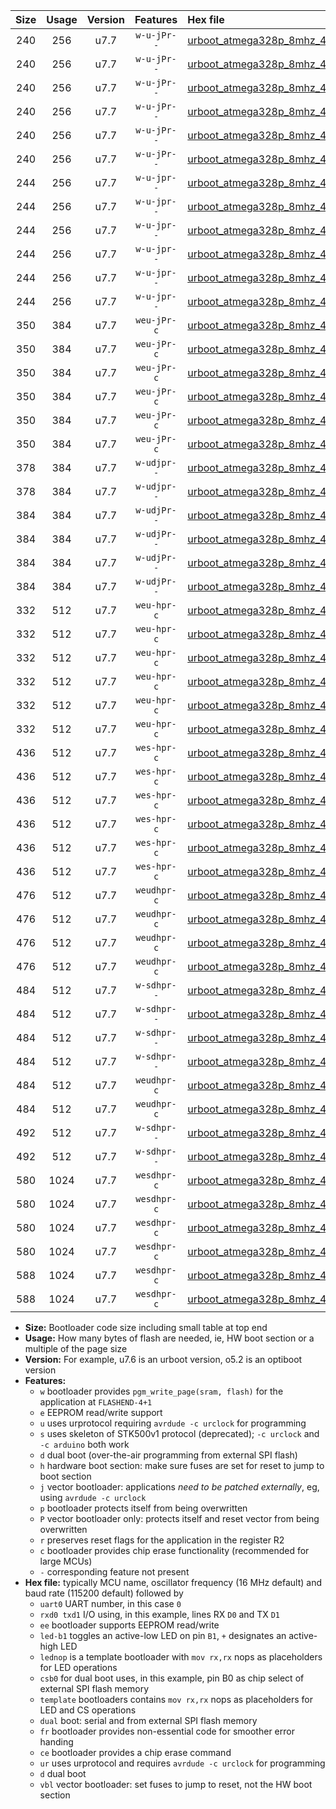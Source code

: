 |Size|Usage|Version|Features|Hex file|
|:-:|:-:|:-:|:-:|:--|
|240|256|u7.7|`w-u-jPr--`|[urboot_atmega328p_8mhz_4800bps_uart0_rxd0_txd1_led+b1_ur_vbl.hex](https://raw.githubusercontent.com/stefanrueger/urboot.hex/main/mcus/atmega328p/fcpu_8mhz/4800_bps/urboot_atmega328p_8mhz_4800bps_uart0_rxd0_txd1_led+b1_ur_vbl.hex)|
|240|256|u7.7|`w-u-jPr--`|[urboot_atmega328p_8mhz_4800bps_uart0_rxd0_txd1_led+b5_ur_vbl.hex](https://raw.githubusercontent.com/stefanrueger/urboot.hex/main/mcus/atmega328p/fcpu_8mhz/4800_bps/urboot_atmega328p_8mhz_4800bps_uart0_rxd0_txd1_led+b5_ur_vbl.hex)|
|240|256|u7.7|`w-u-jPr--`|[urboot_atmega328p_8mhz_4800bps_uart0_rxd0_txd1_led+d5_ur_vbl.hex](https://raw.githubusercontent.com/stefanrueger/urboot.hex/main/mcus/atmega328p/fcpu_8mhz/4800_bps/urboot_atmega328p_8mhz_4800bps_uart0_rxd0_txd1_led+d5_ur_vbl.hex)|
|240|256|u7.7|`w-u-jPr--`|[urboot_atmega328p_8mhz_4800bps_uart0_rxd0_txd1_led-b1_ur_vbl.hex](https://raw.githubusercontent.com/stefanrueger/urboot.hex/main/mcus/atmega328p/fcpu_8mhz/4800_bps/urboot_atmega328p_8mhz_4800bps_uart0_rxd0_txd1_led-b1_ur_vbl.hex)|
|240|256|u7.7|`w-u-jPr--`|[urboot_atmega328p_8mhz_4800bps_uart0_rxd0_txd1_led-d5_ur_vbl.hex](https://raw.githubusercontent.com/stefanrueger/urboot.hex/main/mcus/atmega328p/fcpu_8mhz/4800_bps/urboot_atmega328p_8mhz_4800bps_uart0_rxd0_txd1_led-d5_ur_vbl.hex)|
|240|256|u7.7|`w-u-jPr--`|[urboot_atmega328p_8mhz_4800bps_uart0_rxd0_txd1_lednop_ur_vbl.hex](https://raw.githubusercontent.com/stefanrueger/urboot.hex/main/mcus/atmega328p/fcpu_8mhz/4800_bps/urboot_atmega328p_8mhz_4800bps_uart0_rxd0_txd1_lednop_ur_vbl.hex)|
|244|256|u7.7|`w-u-jpr--`|[urboot_atmega328p_8mhz_4800bps_uart0_rxd0_txd1_led+b1_fr_ur_vbl.hex](https://raw.githubusercontent.com/stefanrueger/urboot.hex/main/mcus/atmega328p/fcpu_8mhz/4800_bps/urboot_atmega328p_8mhz_4800bps_uart0_rxd0_txd1_led+b1_fr_ur_vbl.hex)|
|244|256|u7.7|`w-u-jpr--`|[urboot_atmega328p_8mhz_4800bps_uart0_rxd0_txd1_led+b5_fr_ur_vbl.hex](https://raw.githubusercontent.com/stefanrueger/urboot.hex/main/mcus/atmega328p/fcpu_8mhz/4800_bps/urboot_atmega328p_8mhz_4800bps_uart0_rxd0_txd1_led+b5_fr_ur_vbl.hex)|
|244|256|u7.7|`w-u-jpr--`|[urboot_atmega328p_8mhz_4800bps_uart0_rxd0_txd1_led+d5_fr_ur_vbl.hex](https://raw.githubusercontent.com/stefanrueger/urboot.hex/main/mcus/atmega328p/fcpu_8mhz/4800_bps/urboot_atmega328p_8mhz_4800bps_uart0_rxd0_txd1_led+d5_fr_ur_vbl.hex)|
|244|256|u7.7|`w-u-jpr--`|[urboot_atmega328p_8mhz_4800bps_uart0_rxd0_txd1_led-b1_fr_ur_vbl.hex](https://raw.githubusercontent.com/stefanrueger/urboot.hex/main/mcus/atmega328p/fcpu_8mhz/4800_bps/urboot_atmega328p_8mhz_4800bps_uart0_rxd0_txd1_led-b1_fr_ur_vbl.hex)|
|244|256|u7.7|`w-u-jpr--`|[urboot_atmega328p_8mhz_4800bps_uart0_rxd0_txd1_led-d5_fr_ur_vbl.hex](https://raw.githubusercontent.com/stefanrueger/urboot.hex/main/mcus/atmega328p/fcpu_8mhz/4800_bps/urboot_atmega328p_8mhz_4800bps_uart0_rxd0_txd1_led-d5_fr_ur_vbl.hex)|
|244|256|u7.7|`w-u-jpr--`|[urboot_atmega328p_8mhz_4800bps_uart0_rxd0_txd1_lednop_fr_ur_vbl.hex](https://raw.githubusercontent.com/stefanrueger/urboot.hex/main/mcus/atmega328p/fcpu_8mhz/4800_bps/urboot_atmega328p_8mhz_4800bps_uart0_rxd0_txd1_lednop_fr_ur_vbl.hex)|
|350|384|u7.7|`weu-jPr-c`|[urboot_atmega328p_8mhz_4800bps_uart0_rxd0_txd1_ee_led+b1_fr_ce_ur_vbl.hex](https://raw.githubusercontent.com/stefanrueger/urboot.hex/main/mcus/atmega328p/fcpu_8mhz/4800_bps/urboot_atmega328p_8mhz_4800bps_uart0_rxd0_txd1_ee_led+b1_fr_ce_ur_vbl.hex)|
|350|384|u7.7|`weu-jPr-c`|[urboot_atmega328p_8mhz_4800bps_uart0_rxd0_txd1_ee_led+b5_fr_ce_ur_vbl.hex](https://raw.githubusercontent.com/stefanrueger/urboot.hex/main/mcus/atmega328p/fcpu_8mhz/4800_bps/urboot_atmega328p_8mhz_4800bps_uart0_rxd0_txd1_ee_led+b5_fr_ce_ur_vbl.hex)|
|350|384|u7.7|`weu-jPr-c`|[urboot_atmega328p_8mhz_4800bps_uart0_rxd0_txd1_ee_led+d5_fr_ce_ur_vbl.hex](https://raw.githubusercontent.com/stefanrueger/urboot.hex/main/mcus/atmega328p/fcpu_8mhz/4800_bps/urboot_atmega328p_8mhz_4800bps_uart0_rxd0_txd1_ee_led+d5_fr_ce_ur_vbl.hex)|
|350|384|u7.7|`weu-jPr-c`|[urboot_atmega328p_8mhz_4800bps_uart0_rxd0_txd1_ee_led-b1_fr_ce_ur_vbl.hex](https://raw.githubusercontent.com/stefanrueger/urboot.hex/main/mcus/atmega328p/fcpu_8mhz/4800_bps/urboot_atmega328p_8mhz_4800bps_uart0_rxd0_txd1_ee_led-b1_fr_ce_ur_vbl.hex)|
|350|384|u7.7|`weu-jPr-c`|[urboot_atmega328p_8mhz_4800bps_uart0_rxd0_txd1_ee_led-d5_fr_ce_ur_vbl.hex](https://raw.githubusercontent.com/stefanrueger/urboot.hex/main/mcus/atmega328p/fcpu_8mhz/4800_bps/urboot_atmega328p_8mhz_4800bps_uart0_rxd0_txd1_ee_led-d5_fr_ce_ur_vbl.hex)|
|350|384|u7.7|`weu-jPr-c`|[urboot_atmega328p_8mhz_4800bps_uart0_rxd0_txd1_ee_lednop_fr_ce_ur_vbl.hex](https://raw.githubusercontent.com/stefanrueger/urboot.hex/main/mcus/atmega328p/fcpu_8mhz/4800_bps/urboot_atmega328p_8mhz_4800bps_uart0_rxd0_txd1_ee_lednop_fr_ce_ur_vbl.hex)|
|378|384|u7.7|`w-udjpr--`|[urboot_atmega328p_8mhz_4800bps_uart0_rxd0_txd1_led+b1_csd5_dual_ur_vbl.hex](https://raw.githubusercontent.com/stefanrueger/urboot.hex/main/mcus/atmega328p/fcpu_8mhz/4800_bps/urboot_atmega328p_8mhz_4800bps_uart0_rxd0_txd1_led+b1_csd5_dual_ur_vbl.hex)|
|378|384|u7.7|`w-udjpr--`|[urboot_atmega328p_8mhz_4800bps_uart0_rxd0_txd1_template_dual_ur_vbl.hex](https://raw.githubusercontent.com/stefanrueger/urboot.hex/main/mcus/atmega328p/fcpu_8mhz/4800_bps/urboot_atmega328p_8mhz_4800bps_uart0_rxd0_txd1_template_dual_ur_vbl.hex)|
|384|384|u7.7|`w-udjPr--`|[urboot_atmega328p_8mhz_4800bps_uart0_rxd0_txd1_led+b1_csb0_dual_ur_vbl.hex](https://raw.githubusercontent.com/stefanrueger/urboot.hex/main/mcus/atmega328p/fcpu_8mhz/4800_bps/urboot_atmega328p_8mhz_4800bps_uart0_rxd0_txd1_led+b1_csb0_dual_ur_vbl.hex)|
|384|384|u7.7|`w-udjPr--`|[urboot_atmega328p_8mhz_4800bps_uart0_rxd0_txd1_led+d5_csb0_dual_ur_vbl.hex](https://raw.githubusercontent.com/stefanrueger/urboot.hex/main/mcus/atmega328p/fcpu_8mhz/4800_bps/urboot_atmega328p_8mhz_4800bps_uart0_rxd0_txd1_led+d5_csb0_dual_ur_vbl.hex)|
|384|384|u7.7|`w-udjPr--`|[urboot_atmega328p_8mhz_4800bps_uart0_rxd0_txd1_led-b1_csb0_dual_ur_vbl.hex](https://raw.githubusercontent.com/stefanrueger/urboot.hex/main/mcus/atmega328p/fcpu_8mhz/4800_bps/urboot_atmega328p_8mhz_4800bps_uart0_rxd0_txd1_led-b1_csb0_dual_ur_vbl.hex)|
|384|384|u7.7|`w-udjPr--`|[urboot_atmega328p_8mhz_4800bps_uart0_rxd0_txd1_led-d5_csb0_dual_ur_vbl.hex](https://raw.githubusercontent.com/stefanrueger/urboot.hex/main/mcus/atmega328p/fcpu_8mhz/4800_bps/urboot_atmega328p_8mhz_4800bps_uart0_rxd0_txd1_led-d5_csb0_dual_ur_vbl.hex)|
|332|512|u7.7|`weu-hpr-c`|[urboot_atmega328p_8mhz_4800bps_uart0_rxd0_txd1_ee_led+b1_fr_ce_ur.hex](https://raw.githubusercontent.com/stefanrueger/urboot.hex/main/mcus/atmega328p/fcpu_8mhz/4800_bps/urboot_atmega328p_8mhz_4800bps_uart0_rxd0_txd1_ee_led+b1_fr_ce_ur.hex)|
|332|512|u7.7|`weu-hpr-c`|[urboot_atmega328p_8mhz_4800bps_uart0_rxd0_txd1_ee_led+b5_fr_ce_ur.hex](https://raw.githubusercontent.com/stefanrueger/urboot.hex/main/mcus/atmega328p/fcpu_8mhz/4800_bps/urboot_atmega328p_8mhz_4800bps_uart0_rxd0_txd1_ee_led+b5_fr_ce_ur.hex)|
|332|512|u7.7|`weu-hpr-c`|[urboot_atmega328p_8mhz_4800bps_uart0_rxd0_txd1_ee_led+d5_fr_ce_ur.hex](https://raw.githubusercontent.com/stefanrueger/urboot.hex/main/mcus/atmega328p/fcpu_8mhz/4800_bps/urboot_atmega328p_8mhz_4800bps_uart0_rxd0_txd1_ee_led+d5_fr_ce_ur.hex)|
|332|512|u7.7|`weu-hpr-c`|[urboot_atmega328p_8mhz_4800bps_uart0_rxd0_txd1_ee_led-b1_fr_ce_ur.hex](https://raw.githubusercontent.com/stefanrueger/urboot.hex/main/mcus/atmega328p/fcpu_8mhz/4800_bps/urboot_atmega328p_8mhz_4800bps_uart0_rxd0_txd1_ee_led-b1_fr_ce_ur.hex)|
|332|512|u7.7|`weu-hpr-c`|[urboot_atmega328p_8mhz_4800bps_uart0_rxd0_txd1_ee_led-d5_fr_ce_ur.hex](https://raw.githubusercontent.com/stefanrueger/urboot.hex/main/mcus/atmega328p/fcpu_8mhz/4800_bps/urboot_atmega328p_8mhz_4800bps_uart0_rxd0_txd1_ee_led-d5_fr_ce_ur.hex)|
|332|512|u7.7|`weu-hpr-c`|[urboot_atmega328p_8mhz_4800bps_uart0_rxd0_txd1_ee_lednop_fr_ce_ur.hex](https://raw.githubusercontent.com/stefanrueger/urboot.hex/main/mcus/atmega328p/fcpu_8mhz/4800_bps/urboot_atmega328p_8mhz_4800bps_uart0_rxd0_txd1_ee_lednop_fr_ce_ur.hex)|
|436|512|u7.7|`wes-hpr-c`|[urboot_atmega328p_8mhz_4800bps_uart0_rxd0_txd1_ee_led+b1_fr_ce.hex](https://raw.githubusercontent.com/stefanrueger/urboot.hex/main/mcus/atmega328p/fcpu_8mhz/4800_bps/urboot_atmega328p_8mhz_4800bps_uart0_rxd0_txd1_ee_led+b1_fr_ce.hex)|
|436|512|u7.7|`wes-hpr-c`|[urboot_atmega328p_8mhz_4800bps_uart0_rxd0_txd1_ee_led+b5_fr_ce.hex](https://raw.githubusercontent.com/stefanrueger/urboot.hex/main/mcus/atmega328p/fcpu_8mhz/4800_bps/urboot_atmega328p_8mhz_4800bps_uart0_rxd0_txd1_ee_led+b5_fr_ce.hex)|
|436|512|u7.7|`wes-hpr-c`|[urboot_atmega328p_8mhz_4800bps_uart0_rxd0_txd1_ee_led+d5_fr_ce.hex](https://raw.githubusercontent.com/stefanrueger/urboot.hex/main/mcus/atmega328p/fcpu_8mhz/4800_bps/urboot_atmega328p_8mhz_4800bps_uart0_rxd0_txd1_ee_led+d5_fr_ce.hex)|
|436|512|u7.7|`wes-hpr-c`|[urboot_atmega328p_8mhz_4800bps_uart0_rxd0_txd1_ee_led-b1_fr_ce.hex](https://raw.githubusercontent.com/stefanrueger/urboot.hex/main/mcus/atmega328p/fcpu_8mhz/4800_bps/urboot_atmega328p_8mhz_4800bps_uart0_rxd0_txd1_ee_led-b1_fr_ce.hex)|
|436|512|u7.7|`wes-hpr-c`|[urboot_atmega328p_8mhz_4800bps_uart0_rxd0_txd1_ee_led-d5_fr_ce.hex](https://raw.githubusercontent.com/stefanrueger/urboot.hex/main/mcus/atmega328p/fcpu_8mhz/4800_bps/urboot_atmega328p_8mhz_4800bps_uart0_rxd0_txd1_ee_led-d5_fr_ce.hex)|
|436|512|u7.7|`wes-hpr-c`|[urboot_atmega328p_8mhz_4800bps_uart0_rxd0_txd1_ee_lednop_fr_ce.hex](https://raw.githubusercontent.com/stefanrueger/urboot.hex/main/mcus/atmega328p/fcpu_8mhz/4800_bps/urboot_atmega328p_8mhz_4800bps_uart0_rxd0_txd1_ee_lednop_fr_ce.hex)|
|476|512|u7.7|`weudhpr-c`|[urboot_atmega328p_8mhz_4800bps_uart0_rxd0_txd1_ee_led+b1_csb0_dual_fr_ce_ur.hex](https://raw.githubusercontent.com/stefanrueger/urboot.hex/main/mcus/atmega328p/fcpu_8mhz/4800_bps/urboot_atmega328p_8mhz_4800bps_uart0_rxd0_txd1_ee_led+b1_csb0_dual_fr_ce_ur.hex)|
|476|512|u7.7|`weudhpr-c`|[urboot_atmega328p_8mhz_4800bps_uart0_rxd0_txd1_ee_led+d5_csb0_dual_fr_ce_ur.hex](https://raw.githubusercontent.com/stefanrueger/urboot.hex/main/mcus/atmega328p/fcpu_8mhz/4800_bps/urboot_atmega328p_8mhz_4800bps_uart0_rxd0_txd1_ee_led+d5_csb0_dual_fr_ce_ur.hex)|
|476|512|u7.7|`weudhpr-c`|[urboot_atmega328p_8mhz_4800bps_uart0_rxd0_txd1_ee_led-b1_csb0_dual_fr_ce_ur.hex](https://raw.githubusercontent.com/stefanrueger/urboot.hex/main/mcus/atmega328p/fcpu_8mhz/4800_bps/urboot_atmega328p_8mhz_4800bps_uart0_rxd0_txd1_ee_led-b1_csb0_dual_fr_ce_ur.hex)|
|476|512|u7.7|`weudhpr-c`|[urboot_atmega328p_8mhz_4800bps_uart0_rxd0_txd1_ee_led-d5_csb0_dual_fr_ce_ur.hex](https://raw.githubusercontent.com/stefanrueger/urboot.hex/main/mcus/atmega328p/fcpu_8mhz/4800_bps/urboot_atmega328p_8mhz_4800bps_uart0_rxd0_txd1_ee_led-d5_csb0_dual_fr_ce_ur.hex)|
|484|512|u7.7|`w-sdhpr--`|[urboot_atmega328p_8mhz_4800bps_uart0_rxd0_txd1_led+b1_csb0_dual_fr.hex](https://raw.githubusercontent.com/stefanrueger/urboot.hex/main/mcus/atmega328p/fcpu_8mhz/4800_bps/urboot_atmega328p_8mhz_4800bps_uart0_rxd0_txd1_led+b1_csb0_dual_fr.hex)|
|484|512|u7.7|`w-sdhpr--`|[urboot_atmega328p_8mhz_4800bps_uart0_rxd0_txd1_led+d5_csb0_dual_fr.hex](https://raw.githubusercontent.com/stefanrueger/urboot.hex/main/mcus/atmega328p/fcpu_8mhz/4800_bps/urboot_atmega328p_8mhz_4800bps_uart0_rxd0_txd1_led+d5_csb0_dual_fr.hex)|
|484|512|u7.7|`w-sdhpr--`|[urboot_atmega328p_8mhz_4800bps_uart0_rxd0_txd1_led-b1_csb0_dual_fr.hex](https://raw.githubusercontent.com/stefanrueger/urboot.hex/main/mcus/atmega328p/fcpu_8mhz/4800_bps/urboot_atmega328p_8mhz_4800bps_uart0_rxd0_txd1_led-b1_csb0_dual_fr.hex)|
|484|512|u7.7|`w-sdhpr--`|[urboot_atmega328p_8mhz_4800bps_uart0_rxd0_txd1_led-d5_csb0_dual_fr.hex](https://raw.githubusercontent.com/stefanrueger/urboot.hex/main/mcus/atmega328p/fcpu_8mhz/4800_bps/urboot_atmega328p_8mhz_4800bps_uart0_rxd0_txd1_led-d5_csb0_dual_fr.hex)|
|484|512|u7.7|`weudhpr-c`|[urboot_atmega328p_8mhz_4800bps_uart0_rxd0_txd1_ee_led+b1_csd5_dual_fr_ce_ur.hex](https://raw.githubusercontent.com/stefanrueger/urboot.hex/main/mcus/atmega328p/fcpu_8mhz/4800_bps/urboot_atmega328p_8mhz_4800bps_uart0_rxd0_txd1_ee_led+b1_csd5_dual_fr_ce_ur.hex)|
|484|512|u7.7|`weudhpr-c`|[urboot_atmega328p_8mhz_4800bps_uart0_rxd0_txd1_ee_template_dual_fr_ce_ur.hex](https://raw.githubusercontent.com/stefanrueger/urboot.hex/main/mcus/atmega328p/fcpu_8mhz/4800_bps/urboot_atmega328p_8mhz_4800bps_uart0_rxd0_txd1_ee_template_dual_fr_ce_ur.hex)|
|492|512|u7.7|`w-sdhpr--`|[urboot_atmega328p_8mhz_4800bps_uart0_rxd0_txd1_led+b1_csd5_dual_fr.hex](https://raw.githubusercontent.com/stefanrueger/urboot.hex/main/mcus/atmega328p/fcpu_8mhz/4800_bps/urboot_atmega328p_8mhz_4800bps_uart0_rxd0_txd1_led+b1_csd5_dual_fr.hex)|
|492|512|u7.7|`w-sdhpr--`|[urboot_atmega328p_8mhz_4800bps_uart0_rxd0_txd1_template_dual_fr.hex](https://raw.githubusercontent.com/stefanrueger/urboot.hex/main/mcus/atmega328p/fcpu_8mhz/4800_bps/urboot_atmega328p_8mhz_4800bps_uart0_rxd0_txd1_template_dual_fr.hex)|
|580|1024|u7.7|`wesdhpr-c`|[urboot_atmega328p_8mhz_4800bps_uart0_rxd0_txd1_ee_led+b1_csb0_dual_fr_ce.hex](https://raw.githubusercontent.com/stefanrueger/urboot.hex/main/mcus/atmega328p/fcpu_8mhz/4800_bps/urboot_atmega328p_8mhz_4800bps_uart0_rxd0_txd1_ee_led+b1_csb0_dual_fr_ce.hex)|
|580|1024|u7.7|`wesdhpr-c`|[urboot_atmega328p_8mhz_4800bps_uart0_rxd0_txd1_ee_led+d5_csb0_dual_fr_ce.hex](https://raw.githubusercontent.com/stefanrueger/urboot.hex/main/mcus/atmega328p/fcpu_8mhz/4800_bps/urboot_atmega328p_8mhz_4800bps_uart0_rxd0_txd1_ee_led+d5_csb0_dual_fr_ce.hex)|
|580|1024|u7.7|`wesdhpr-c`|[urboot_atmega328p_8mhz_4800bps_uart0_rxd0_txd1_ee_led-b1_csb0_dual_fr_ce.hex](https://raw.githubusercontent.com/stefanrueger/urboot.hex/main/mcus/atmega328p/fcpu_8mhz/4800_bps/urboot_atmega328p_8mhz_4800bps_uart0_rxd0_txd1_ee_led-b1_csb0_dual_fr_ce.hex)|
|580|1024|u7.7|`wesdhpr-c`|[urboot_atmega328p_8mhz_4800bps_uart0_rxd0_txd1_ee_led-d5_csb0_dual_fr_ce.hex](https://raw.githubusercontent.com/stefanrueger/urboot.hex/main/mcus/atmega328p/fcpu_8mhz/4800_bps/urboot_atmega328p_8mhz_4800bps_uart0_rxd0_txd1_ee_led-d5_csb0_dual_fr_ce.hex)|
|588|1024|u7.7|`wesdhpr-c`|[urboot_atmega328p_8mhz_4800bps_uart0_rxd0_txd1_ee_led+b1_csd5_dual_fr_ce.hex](https://raw.githubusercontent.com/stefanrueger/urboot.hex/main/mcus/atmega328p/fcpu_8mhz/4800_bps/urboot_atmega328p_8mhz_4800bps_uart0_rxd0_txd1_ee_led+b1_csd5_dual_fr_ce.hex)|
|588|1024|u7.7|`wesdhpr-c`|[urboot_atmega328p_8mhz_4800bps_uart0_rxd0_txd1_ee_template_dual_fr_ce.hex](https://raw.githubusercontent.com/stefanrueger/urboot.hex/main/mcus/atmega328p/fcpu_8mhz/4800_bps/urboot_atmega328p_8mhz_4800bps_uart0_rxd0_txd1_ee_template_dual_fr_ce.hex)|

- **Size:** Bootloader code size including small table at top end
- **Usage:** How many bytes of flash are needed, ie, HW boot section or a multiple of the page size
- **Version:** For example, u7.6 is an urboot version, o5.2 is an optiboot version
- **Features:**
  + `w` bootloader provides `pgm_write_page(sram, flash)` for the application at `FLASHEND-4+1`
  + `e` EEPROM read/write support
  + `u` uses urprotocol requiring `avrdude -c urclock` for programming
  + `s` uses skeleton of STK500v1 protocol (deprecated); `-c urclock` and `-c arduino` both work
  + `d` dual boot (over-the-air programming from external SPI flash)
  + `h` hardware boot section: make sure fuses are set for reset to jump to boot section
  + `j` vector bootloader: applications *need to be patched externally*, eg, using `avrdude -c urclock`
  + `p` bootloader protects itself from being overwritten
  + `P` vector bootloader only: protects itself and reset vector from being overwritten
  + `r` preserves reset flags for the application in the register R2
  + `c` bootloader provides chip erase functionality (recommended for large MCUs)
  + `-` corresponding feature not present
- **Hex file:** typically MCU name, oscillator frequency (16 MHz default) and baud rate (115200 default) followed by
  + `uart0` UART number, in this case `0`
  + `rxd0 txd1` I/O using, in this example, lines RX `D0` and TX `D1`
  + `ee` bootloader supports EEPROM read/write
  + `led-b1` toggles an active-low LED on pin `B1`, `+` designates an active-high LED
  + `lednop` is a template bootloader with `mov rx,rx` nops as placeholders for LED operations
  + `csb0` for dual boot uses, in this example, pin B0 as chip select of external SPI flash memory
  + `template` bootloaders contains `mov rx,rx` nops as placeholders for LED and CS operations
  + `dual` boot: serial and from external SPI flash memory
  + `fr` bootloader provides non-essential code for smoother error handing
  + `ce` bootloader provides a chip erase command
  + `ur` uses urprotocol and requires `avrdude -c urclock` for programming
  + `d` dual boot
  + `vbl` vector bootloader: set fuses to jump to reset, not the HW boot section

